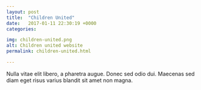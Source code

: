 ```yaml
---
layout: post
title:  "Children United"
date:   2017-01-11 22:30:19 +0000
categories: 

img: children-united.png
alt: Children united website
permalink: children-united.html

---
```


Nulla vitae elit libero, a pharetra augue. Donec sed odio dui. Maecenas sed diam eget risus varius blandit sit amet non magna. 
